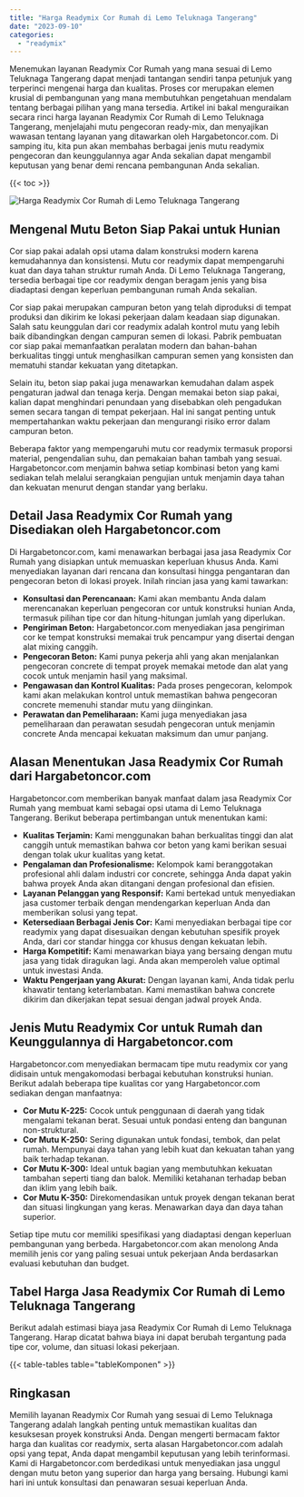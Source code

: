 ```yaml
---
title: "Harga Readymix Cor Rumah di Lemo Teluknaga Tangerang"
date: "2023-09-10"
categories: 
  - "readymix"
---
```



Menemukan layanan Readymix Cor Rumah yang mana sesuai di Lemo Teluknaga Tangerang dapat menjadi tantangan sendiri tanpa petunjuk yang terperinci mengenai harga dan kualitas. Proses cor merupakan elemen krusial di pembangunan yang mana membutuhkan pengetahuan mendalam tentang berbagai pilihan yang mana tersedia. Artikel ini bakal menguraikan secara rinci harga layanan Readymix Cor Rumah di Lemo Teluknaga Tangerang, menjelajahi mutu pengecoran ready-mix, dan menyajikan wawasan tentang layanan yang ditawarkan oleh Hargabetoncor.com. Di samping itu, kita pun akan membahas berbagai jenis mutu readymix pengecoran dan keunggulannya agar Anda sekalian dapat mengambil keputusan yang benar demi rencana pembangunan Anda sekalian.

{{< toc >}}

![Harga Readymix Cor Rumah di Lemo Teluknaga Tangerang](https://hargareadymixid.github.io/hbc/readymix-hbc%20(20).png)

## Mengenal Mutu Beton Siap Pakai untuk Hunian

Cor siap pakai adalah opsi utama dalam konstruksi modern karena kemudahannya dan konsistensi. Mutu cor readymix dapat mempengaruhi kuat dan daya tahan struktur rumah Anda. Di Lemo Teluknaga Tangerang, tersedia berbagai tipe cor readymix dengan beragam jenis yang bisa diadaptasi dengan keperluan pembangunan rumah Anda sekalian.

Cor siap pakai merupakan campuran beton yang telah diproduksi di tempat produksi dan dikirim ke lokasi pekerjaan dalam keadaan siap digunakan. Salah satu keunggulan dari cor readymix adalah kontrol mutu yang lebih baik dibandingkan dengan campuran semen di lokasi. Pabrik pembuatan cor siap pakai memanfaatkan peralatan modern dan bahan-bahan berkualitas tinggi untuk menghasilkan campuran semen yang konsisten dan mematuhi standar kekuatan yang ditetapkan.

Selain itu, beton siap pakai juga menawarkan kemudahan dalam aspek pengaturan jadwal dan tenaga kerja. Dengan memakai beton siap pakai, kalian dapat menghindari penundaan yang disebabkan oleh pengadukan semen secara tangan di tempat pekerjaan. Hal ini sangat penting untuk mempertahankan waktu pekerjaan dan mengurangi risiko error dalam campuran beton.

Beberapa faktor yang mempengaruhi mutu cor readymix termasuk proporsi material, pengendalian suhu, dan pemakaian bahan tambah yang sesuai. Hargabetoncor.com menjamin bahwa setiap kombinasi beton yang kami sediakan telah melalui serangkaian pengujian untuk menjamin daya tahan dan kekuatan menurut dengan standar yang berlaku.

## Detail Jasa Readymix Cor Rumah yang Disediakan oleh Hargabetoncor.com

Di Hargabetoncor.com, kami menawarkan berbagai jasa jasa Readymix Cor Rumah yang disiapkan untuk memuaskan keperluan khusus Anda. Kami menyediakan layanan dari rencana dan konsultasi hingga pengantaran dan pengecoran beton di lokasi proyek. Inilah rincian jasa yang kami tawarkan:

- **Konsultasi dan Perencanaan:** Kami akan membantu Anda dalam merencanakan keperluan pengecoran cor untuk konstruksi hunian Anda, termasuk pilihan tipe cor dan hitung-hitungan jumlah yang diperlukan.
- **Pengiriman Beton:** Hargabetoncor.com menyediakan jasa pengiriman cor ke tempat konstruksi memakai truk pencampur yang disertai dengan alat mixing canggih.
- **Pengecoran Beton:** Kami punya pekerja ahli yang akan menjalankan pengecoran concrete di tempat proyek memakai metode dan alat yang cocok untuk menjamin hasil yang maksimal.
- **Pengawasan dan Kontrol Kualitas:** Pada proses pengecoran, kelompok kami akan melakukan kontrol untuk memastikan bahwa pengecoran concrete memenuhi standar mutu yang diinginkan.
- **Perawatan dan Pemeliharaan:** Kami juga menyediakan jasa pemeliharaan dan perawatan sesudah pengecoran untuk menjamin concrete Anda mencapai kekuatan maksimum dan umur panjang.

## Alasan Menentukan Jasa Readymix Cor Rumah dari Hargabetoncor.com

Hargabetoncor.com memberikan banyak manfaat dalam jasa Readymix Cor Rumah yang membuat kami sebagai opsi utama di Lemo Teluknaga Tangerang. Berikut beberapa pertimbangan untuk menentukan kami:

- **Kualitas Terjamin:** Kami menggunakan bahan berkualitas tinggi dan alat canggih untuk memastikan bahwa cor beton yang kami berikan sesuai dengan tolak ukur kualitas yang ketat.
- **Pengalaman dan Profesionalisme:** Kelompok kami beranggotakan profesional ahli dalam industri cor concrete, sehingga Anda dapat yakin bahwa proyek Anda akan ditangani dengan profesional dan efisien.
- **Layanan Pelanggan yang Responsif:** Kami bertekad untuk menyediakan jasa customer terbaik dengan mendengarkan keperluan Anda dan memberikan solusi yang tepat.
- **Ketersediaan Berbagai Jenis Cor:** Kami menyediakan berbagai tipe cor readymix yang dapat disesuaikan dengan kebutuhan spesifik proyek Anda, dari cor standar hingga cor khusus dengan kekuatan lebih.
- **Harga Kompetitif:** Kami menawarkan biaya yang bersaing dengan mutu jasa yang tidak diragukan lagi. Anda akan memperoleh value optimal untuk investasi Anda.
- **Waktu Pengerjaan yang Akurat:** Dengan layanan kami, Anda tidak perlu khawatir tentang keterlambatan. Kami memastikan bahwa concrete dikirim dan dikerjakan tepat sesuai dengan jadwal proyek Anda.

## Jenis Mutu Readymix Cor untuk Rumah dan Keunggulannya di Hargabetoncor.com

Hargabetoncor.com menyediakan bermacam tipe mutu readymix cor yang didisain untuk mengakomodasi berbagai kebutuhan konstruksi hunian. Berikut adalah beberapa tipe kualitas cor yang Hargabetoncor.com sediakan dengan manfaatnya:

- **Cor Mutu K-225:** Cocok untuk penggunaan di daerah yang tidak mengalami tekanan berat. Sesuai untuk pondasi enteng dan bangunan non-struktural.
- **Cor Mutu K-250:** Sering digunakan untuk fondasi, tembok, dan pelat rumah. Mempunyai daya tahan yang lebih kuat dan kekuatan tahan yang baik terhadap tekanan.
- **Cor Mutu K-300:** Ideal untuk bagian yang membutuhkan kekuatan tambahan seperti tiang dan balok. Memiliki ketahanan terhadap beban dan iklim yang lebih baik.
- **Cor Mutu K-350:** Direkomendasikan untuk proyek dengan tekanan berat dan situasi lingkungan yang keras. Menawarkan daya dan daya tahan superior.

Setiap tipe mutu cor memiliki spesifikasi yang diadaptasi dengan keperluan pembangunan yang berbeda. Hargabetoncor.com akan menolong Anda memilih jenis cor yang paling sesuai untuk pekerjaan Anda berdasarkan evaluasi kebutuhan dan budget.

## Tabel Harga Jasa Readymix Cor Rumah di Lemo Teluknaga Tangerang

Berikut adalah estimasi biaya jasa Readymix Cor Rumah di Lemo Teluknaga Tangerang. Harap dicatat bahwa biaya ini dapat berubah tergantung pada tipe cor, volume, dan situasi lokasi pekerjaan.

{{< table-tables table="tableKomponen" >}}

## Ringkasan

Memilih layanan Readymix Cor Rumah yang sesuai di Lemo Teluknaga Tangerang adalah langkah penting untuk memastikan kualitas dan kesuksesan proyek konstruksi Anda. Dengan mengerti bermacam faktor harga dan kualitas cor readymix, serta alasan Hargabetoncor.com adalah opsi yang tepat, Anda dapat mengambil keputusan yang lebih terinformasi. Kami di Hargabetoncor.com berdedikasi untuk menyediakan jasa unggul dengan mutu beton yang superior dan harga yang bersaing. Hubungi kami hari ini untuk konsultasi dan penawaran sesuai keperluan Anda.
